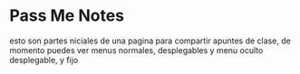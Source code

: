 # Pass Me Notes
esto son partes niciales de una pagina para compartir apuntes de clase, de momento puedes ver menus normales, desplegables y menu oculto desplegable, y fijo
